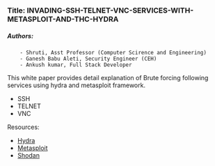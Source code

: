 ### Title: INVADING-SSH-TELNET-VNC-SERVICES-WITH-METASPLOIT-AND-THC-HYDRA
##### Authors: 
        - Shruti, Asst Professor (Computer Scirence and Engineering)
        - Ganesh Babu Aleti, Security Engineer (CEH)
        - Ankush kumar, Full Stack Developer
        
        

This white paper provides detail explanation of Brute forcing following services using hydra and metasploit framework. 
* SSH
* TELNET
* VNC
  

Resources:       
* [Hydra](https://hydra.cc/docs/intro/)
* [Metasploit](https://docs.rapid7.com/metasploit/getting-started/)
* [Shodan](https://www.shodan.io/)

        
